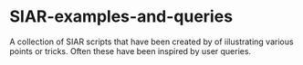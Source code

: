 SIAR-examples-and-queries
=========================

A collection of SIAR scripts that have been created by of iilustrating various points or tricks. Often these have been inspired by user queries.
